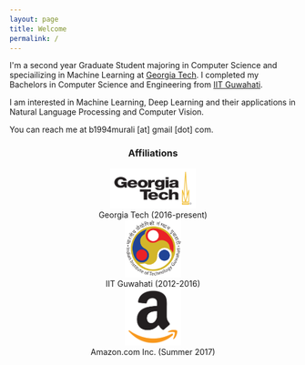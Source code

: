 ```yaml
---
layout: page
title: Welcome
permalink: /
---
```


I'm a second year Graduate Student majoring in Computer Science and speciailizing in Machine Learning at [Georgia Tech](https://www.gatech.edu). I completed my Bachelors in Computer Science and Engineering from [IIT Guwahati](https://www.iitg.ac.in).

I am interested in Machine Learning, Deep Learning and their applications in Natural Language Processing and Computer Vision.

You can reach me at b1994murali [at] gmail [dot] com.

<h3 align="center">Affiliations</h3>
<div>
	<figure align="center" class="affils">
    <a href="http://www.gatech.edu/"><img src="/docs/pictures/gatech.png" style="width: 150px;"/></a>
    <figcaption>Georgia Tech (2016-present)</figcaption>
    <a href="http://www.iitg.ac.in/"><img src="/docs/pictures/iitg.png" style="width: 100px;"/></a>
    <figcaption>IIT Guwahati (2012-2016)</figcaption>
    <a href="https://www.amazon.com/"><img src="/docs/pictures/amazon.png" style="width: 100px;"/></a>
    <figcaption>Amazon.com Inc. (Summer 2017)</figcaption>
	</figure>
</div>